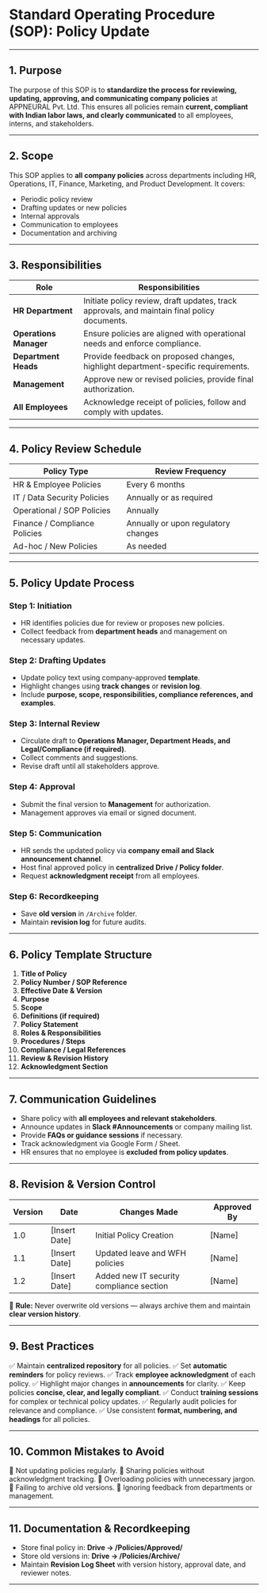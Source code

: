 # **Standard Operating Procedure (SOP): Policy Update**

---

## **1. Purpose**

The purpose of this SOP is to **standardize the process for reviewing, updating, approving, and communicating company policies** at APPNEURAL Pvt. Ltd.
This ensures all policies remain **current, compliant with Indian labor laws, and clearly communicated** to all employees, interns, and stakeholders.

---

## **2. Scope**

This SOP applies to **all company policies** across departments including HR, Operations, IT, Finance, Marketing, and Product Development.
It covers:

* Periodic policy review
* Drafting updates or new policies
* Internal approvals
* Communication to employees
* Documentation and archiving

---

## **3. Responsibilities**

| **Role**               | **Responsibilities**                                                                         |
| ---------------------- | -------------------------------------------------------------------------------------------- |
| **HR Department**      | Initiate policy review, draft updates, track approvals, and maintain final policy documents. |
| **Operations Manager** | Ensure policies are aligned with operational needs and enforce compliance.                   |
| **Department Heads**   | Provide feedback on proposed changes, highlight department-specific requirements.            |
| **Management**         | Approve new or revised policies, provide final authorization.                                |
| **All Employees**      | Acknowledge receipt of policies, follow and comply with updates.                             |

---

## **4. Policy Review Schedule**

| **Policy Type**               | **Review Frequency**                |
| ----------------------------- | ----------------------------------- |
| HR & Employee Policies        | Every 6 months                      |
| IT / Data Security Policies   | Annually or as required             |
| Operational / SOP Policies    | Annually                            |
| Finance / Compliance Policies | Annually or upon regulatory changes |
| Ad-hoc / New Policies         | As needed                           |

---

## **5. Policy Update Process**

### **Step 1: Initiation**

* HR identifies policies due for review or proposes new policies.
* Collect feedback from **department heads** and management on necessary updates.

### **Step 2: Drafting Updates**

* Update policy text using company-approved **template**.
* Highlight changes using **track changes** or **revision log**.
* Include **purpose, scope, responsibilities, compliance references, and examples**.

### **Step 3: Internal Review**

* Circulate draft to **Operations Manager, Department Heads, and Legal/Compliance (if required)**.
* Collect comments and suggestions.
* Revise draft until all stakeholders approve.

### **Step 4: Approval**

* Submit the final version to **Management** for authorization.
* Management approves via email or signed document.

### **Step 5: Communication**

* HR sends the updated policy via **company email and Slack announcement channel**.
* Host final approved policy in **centralized Drive / Policy folder**.
* Request **acknowledgment receipt** from all employees.

### **Step 6: Recordkeeping**

* Save **old version** in `/Archive` folder.
* Maintain **revision log** for future audits.

---

## **6. Policy Template Structure**

1. **Title of Policy**
2. **Policy Number / SOP Reference**
3. **Effective Date & Version**
4. **Purpose**
5. **Scope**
6. **Definitions (if required)**
7. **Policy Statement**
8. **Roles & Responsibilities**
9. **Procedures / Steps**
10. **Compliance / Legal References**
11. **Review & Revision History**
12. **Acknowledgment Section**

---

## **7. Communication Guidelines**

* Share policy with **all employees and relevant stakeholders**.
* Announce updates in **Slack #Announcements** or company mailing list.
* Provide **FAQs or guidance sessions** if necessary.
* Track acknowledgment via Google Form / Sheet.
* HR ensures that no employee is **excluded from policy updates**.

---

## **8. Revision & Version Control**

| **Version** | **Date**      | **Changes Made**                         | **Approved By** |
| ----------- | ------------- | ---------------------------------------- | --------------- |
| 1.0         | [Insert Date] | Initial Policy Creation                  | [Name]          |
| 1.1         | [Insert Date] | Updated leave and WFH policies           | [Name]          |
| 1.2         | [Insert Date] | Added new IT security compliance section | [Name]          |

📌 **Rule:** Never overwrite old versions — always archive them and maintain **clear version history**.

---

## **9. Best Practices**

✅ Maintain **centralized repository** for all policies.
✅ Set **automatic reminders** for policy reviews.
✅ Track **employee acknowledgment** of each policy.
✅ Highlight major changes in **announcements** for clarity.
✅ Keep policies **concise, clear, and legally compliant**.
✅ Conduct **training sessions** for complex or technical policy updates.
✅ Regularly audit policies for relevance and compliance.
✅ Use consistent **format, numbering, and headings** for all policies.

---

## **10. Common Mistakes to Avoid**

🚫 Not updating policies regularly.
🚫 Sharing policies without acknowledgment tracking.
🚫 Overloading policies with unnecessary jargon.
🚫 Failing to archive old versions.
🚫 Ignoring feedback from departments or management.

---

## **11. Documentation & Recordkeeping**

* Store final policy in:
  **Drive → /Policies/Approved/**
* Store old versions in:
  **Drive → /Policies/Archive/**
* Maintain **Revision Log Sheet** with version history, approval date, and reviewer notes.

---

